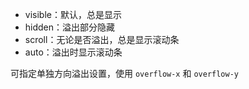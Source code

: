 - visible：默认，总是显示
- hidden：溢出部分隐藏
- scroll：无论是否溢出，总是显示滚动条
- auto：溢出时显示滚动条

可指定单独方向溢出设置，使用 `overflow-x` 和 `overflow-y`